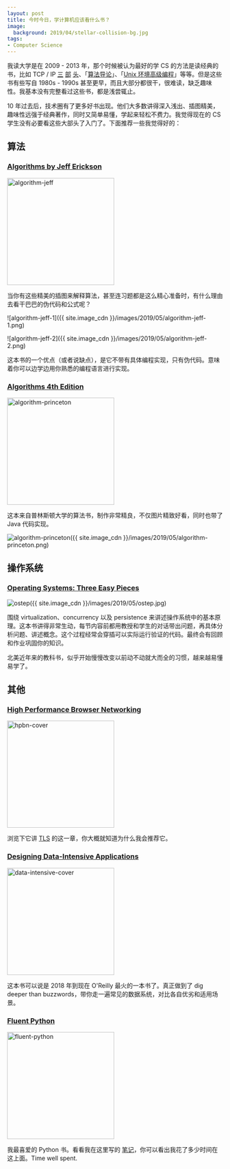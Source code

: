 ```yaml
---
layout: post
title: 今时今日，学计算机应该看什么书？
image:
  background: 2019/04/stellar-collision-bg.jpg
tags: 
- Computer Science
---
```


我读大学是在 2009 - 2013 年，那个时候被认为最好的学 CS 的方法是读经典的书，比如 TCP / IP [三][tcp-1] [部][tcp-2] [头][tcp-3]、「[算法导论][introduction-to-algorithm]」、「[Unix 环境高级编程][apue]」等等。但是这些书有些写自 1980s - 1990s 甚至更早，而且大部分都很干，很难读，缺乏趣味性。我基本没有完整看过这些书，都是浅尝辄止。

10 年过去后，技术圈有了更多好书出现。他们大多数讲得深入浅出、插图精美，趣味性远强于经典著作，同时又简单易懂，学起来轻松不费力。我觉得现在的 CS 学生没有必要看这些大部头了入门了。下面推荐一些我觉得好的：

## 算法

### [Algorithms by Jeff Erickson][algorithm-jeff]

<img src="{{ site.image_cdn }}/images/2019/05/algorithm-by-jeff-cover.png" alt="algorithm-jeff" width="250"/>

当你有这些精美的插图来解释算法，甚至连习题都是这么精心准备时，有什么理由去看干巴巴的伪代码和公式呢？

![algorithm-jeff-1]({{ site.image_cdn }}/images/2019/05/algorithm-jeff-1.png)

![algorithm-jeff-2]({{ site.image_cdn }}/images/2019/05/algorithm-jeff-2.png)

这本书的一个优点（或者说缺点），是它不带有具体编程实现，只有伪代码。意味着你可以边学边用你熟悉的编程语言进行实现。

### [Algorithms 4th Edition][algorithm-princeton]

<img src="{{ site.image_cdn }}/images/2019/05/algorithm-princeton-cover.png" alt="algorithm-princeton" width="250"/>

这本来自普林斯顿大学的算法书，制作非常精良，不仅图片精致好看，同时也带了 Java 代码实现。

![algorithm-princeton]({{ site.image_cdn }}/images/2019/05/algorithm-princeton.png)

## 操作系统

### [Operating Systems: Three Easy Pieces][ostep]

![ostep]({{ site.image_cdn }}/images/2019/05/ostep.jpg)

围绕 virtualization、concurrency 以及 persistence 来讲述操作系统中的基本原理。这本书讲得非常生动，每节内容前都用教授和学生的对话带出问题，再具体分析问题、讲述概念。这个过程经常会穿插可以实际运行验证的代码。最终会有回顾和作业巩固你的知识。

北美近年来的教科书，似乎开始慢慢改变以前动不动就大而全的习惯，越来越易懂易学了。

## 其他

### [High Performance Browser Networking][hpbn]

<img src="{{ site.image_cdn }}/images/2019/05/hpbn-cover.jpg" alt="hpbn-cover" width="250"/>

浏览下它讲 [TLS][hpbn-tls] 的这一章，你大概就知道为什么我会推荐它。

### [Designing Data-Intensive Applications][ddia]

<img src="{{ site.image_cdn }}/images/2019/05/data-intensive-cover.png" alt="data-intensive-cover" width="250"/>

这本书可以说是 2018 年到现在 O'Reilly 最火的一本书了。真正做到了 dig deeper than buzzwords，带你走一遍常见的数据系统，对比各自优劣和适用场景。

### [Fluent Python][fluent-python]

<img src="{{ site.image_cdn }}/images/2019/05/fluent-python.jpg" alt="fluent-python" width="250"/>

我最喜爱的 Python 书。看看我在这里写的 [笔记][fluent-python-notes]，你可以看出我花了多少时间在这上面。Time well spent.

[tcp-1]: https://book.douban.com/subject/1088054/
[tcp-2]: https://book.douban.com/subject/1087767/
[tcp-3]: https://book.douban.com/subject/1058634/
[introduction-to-algorithm]: https://book.douban.com/subject/20432061/
[apue]: https://book.douban.com/subject/25900403/
[algorithm-jeff]: http://jeffe.cs.illinois.edu/teaching/algorithms/
[algorithm-princeton]: https://algs4.cs.princeton.edu/home/
[ostep]: http://pages.cs.wisc.edu/~remzi/OSTEP/
[hpbn]: https://hpbn.co/
[hpbn-tls]: https://hpbn.co/transport-layer-security-tls/
[ddia]: https://dataintensive.net/
[fluent-python]: http://shop.oreilly.com/product/0636920032519.do
[fluent-python-notes]: https://wiki.zhiheng.io/#Fluent%20Python
